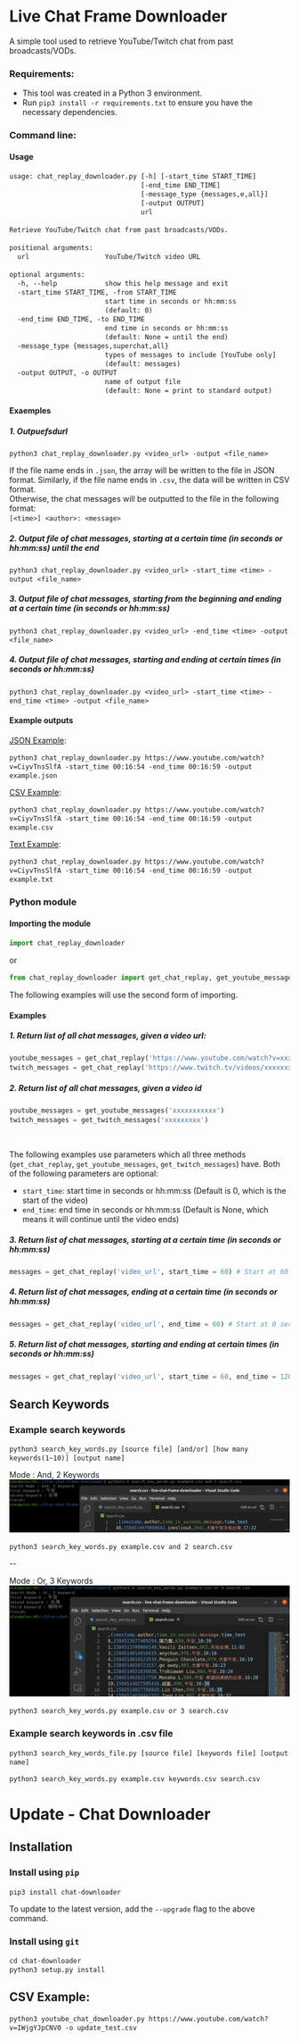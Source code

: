 # Live Chat Frame Downloader
A simple tool used to retrieve YouTube/Twitch chat from past broadcasts/VODs.

### Requirements:
* This tool was created in a Python 3 environment.
* Run `pip3 install -r requirements.txt` to ensure you have the necessary dependencies.

### Command line:
#### Usage
```
usage: chat_replay_downloader.py [-h] [-start_time START_TIME]
                                 [-end_time END_TIME]
                                 [-message_type {messages,e,all}]
                                 [-output OUTPUT]
                                 url

Retrieve YouTube/Twitch chat from past broadcasts/VODs.

positional arguments:
  url                   YouTube/Twitch video URL

optional arguments:
  -h, --help            show this help message and exit
  -start_time START_TIME, -from START_TIME
                        start time in seconds or hh:mm:ss
                        (default: 0)
  -end_time END_TIME, -to END_TIME
                        end time in seconds or hh:mm:ss
                        (default: None = until the end)
  -message_type {messages,superchat,all}
                        types of messages to include [YouTube only]
                        (default: messages)
  -output OUTPUT, -o OUTPUT
                        name of output file
                        (default: None = print to standard output)
```

#### Exaemples
##### 1. Outpuefsdurl
```
python3 chat_replay_downloader.py <video_url> -output <file_name>
```


If the file name ends in `.json`, the array will be written to the file in JSON format. Similarly, if the file name ends in `.csv`, the data will be written in CSV format. <br> Otherwise, the chat messages will be outputted to the file in the following format:<br>
`[<time>] <author>: <message>`

##### 2. Output file of chat messages, starting at a certain time (in seconds or hh:mm:ss) until the end
```
python3 chat_replay_downloader.py <video_url> -start_time <time> -output <file_name>
```

##### 3. Output file of chat messages, starting from the beginning and ending at a certain time (in seconds or hh:mm:ss)
```
python3 chat_replay_downloader.py <video_url> -end_time <time> -output <file_name>
```

##### 4. Output file of chat messages, starting and ending at certain times (in seconds or hh:mm:ss)
```
python3 chat_replay_downloader.py <video_url> -start_time <time> -end_time <time> -output <file_name>
```

#### Example outputs
[JSON Example](examples/example.json):
```
python3 chat_replay_downloader.py https://www.youtube.com/watch?v=CiyvTnsSlfA -start_time 00:16:54 -end_time 00:16:59 -output example.json
```

[CSV Example](examples/example.csv):
```
python3 chat_replay_downloader.py https://www.youtube.com/watch?v=CiyvTnsSlfA -start_time 00:16:54 -end_time 00:16:59 -output example.csv
```

[Text Example](examples/example.txt):
```
python3 chat_replay_downloader.py https://www.youtube.com/watch?v=CiyvTnsSlfA -start_time 00:16:54 -end_time 00:16:59 -output example.txt
```

### Python module

#### Importing the module

```python
import chat_replay_downloader
```
or

```python
from chat_replay_downloader import get_chat_replay, get_youtube_messages, get_twitch_messages
```
The following examples will use the second form of importing.

#### Examples
##### 1. Return list of all chat messages, given a video url:
```python
youtube_messages = get_chat_replay('https://www.youtube.com/watch?v=xxxxxxxxxxx')
twitch_messages = get_chat_replay('https://www.twitch.tv/videos/xxxxxxxxx')
```

##### 2. Return list of all chat messages, given a video id
```python
youtube_messages = get_youtube_messages('xxxxxxxxxxx')
twitch_messages = get_twitch_messages('xxxxxxxxx')
```
<br/>

The following examples use parameters which all three methods (`get_chat_replay`, `get_youtube_messages`, `get_twitch_messages`) have. Both of the following parameters are optional:
* `start_time`: start time in seconds or hh:mm:ss (Default is 0, which is the start of the video)
* `end_time`: end time in seconds or hh:mm:ss (Default is None, which means it will continue until the video ends)

##### 3. Return list of chat messages, starting at a certain time (in seconds or hh:mm:ss)
```python
messages = get_chat_replay('video_url', start_time = 60) # Start at 60 seconds and continue until the end
```

##### 4. Return list of chat messages, ending at a certain time (in seconds or hh:mm:ss)
```python
messages = get_chat_replay('video_url', end_time = 60) # Start at 0 seconds (beginning) and end at 60 seconds
```

##### 5. Return list of chat messages, starting and ending at certain times (in seconds or hh:mm:ss)
```python
messages = get_chat_replay('video_url', start_time = 60, end_time = 120) # Start at 60 seconds and end at 120 seconds
```

## Search Keywords
### Example search keywords
```
python3 search_key_words.py [source file] [and/or] [how many keywords(1~10)] [output name]
```
Mode : And, 2 Keywords
![output](figures/and_2.png)  
```
python3 search_key_words.py example.csv and 2 search.csv
```
--  

Mode : Or, 3 Keywords
![output](figures/or_3.png)  
```
python3 search_key_words.py example.csv or 3 search.csv
```
### Example search keywords in .csv file
```
python3 search_key_words_file.py [source file] [keywords file] [output name]
```  
```
python3 search_key_words.py example.csv keywords.csv search.csv

```

# Update - Chat Downloader
  
## Installation
### Install using `pip`
```
pip3 install chat-downloader
```

To update to the latest version, add the `--upgrade` flag to the above command.
### Install using `git`
```
cd chat-downloader
python3 setup.py install
```

## CSV Example:
```
python3 youtube_chat_downloader.py https://www.youtube.com/watch?v=IWjgYJpCNV0 -o update_test.csv
```
  

